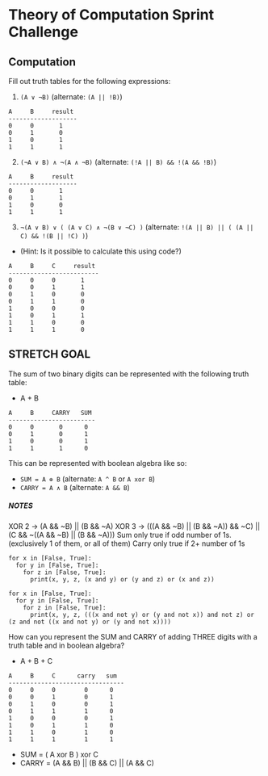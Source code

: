 # Theory of Computation Sprint Challenge

## Computation

Fill out truth tables for the following expressions:

1. `(A ∨ ¬B)`   (alternate: `(A || !B)`)
```
A     B     result
-------------------
0     0       1
0     1       0
1     0       1
1     1       1
```

2. `(¬A ∨ B) ∧ ¬(A ∧ ¬B)`   (alternate: `(!A || B) && !(A && !B)`)
```
A     B     result
-------------------
0     0       1
0     1       1
1     0       0
1     1       1
```

3. `¬(A ∨ B) ∨ ( (A ∨ C) ∧ ¬(B ∨ ¬C) )`   (alternate: `!(A || B) || ( (A || C) && !(B || !C) )`)
  * (Hint: Is it possible to calculate this using code?)

<!-- 
for x in [True, False]:
  for y in [True, False]:
    for z in [True, False]:
      print(x, y, z, not (x or y) or ( (x or z) and not (y or not z))); 
      
True True True False
True True False False
True False True True
True False False False
False True True False
False True False False
False False True True
False False False True 
  -->

```
A     B     C     result
-------------------------
0     0     0       1
0     0     1       1
0     1     0       0
0     1     1       0
1     0     0       0
1     0     1       1
1     1     0       0
1     1     1       0
```

## STRETCH GOAL

The sum of two binary digits can be represented with the following truth table:

* A + B
```
A     B     CARRY   SUM
------------------------
0     0       0      0
0     1       0      1
1     0       0      1
1     1       1      0
```
This can be represented with boolean algebra like so:

* `SUM = A ⊕ B`  (alternate: `A ^ B` or `A xor B`)
* `CARRY = A ∧ B`  (alternate: `A && B`)

##### NOTES
XOR 2 -> (A && ~B) || (B && ~A)
XOR 3 -> (((A && ~B) || (B && ~A)) && ~C) || (C && ~((A && ~B) || (B && ~A)))
Sum only true if odd number of 1s. (exclusively 1 of them, or all of them)
Carry only true if 2+ number of 1s

```
for x in [False, True]:
  for y in [False, True]:
    for z in [False, True]:
      print(x, y, z, (x and y) or (y and z) or (x and z))

for x in [False, True]:
  for y in [False, True]:
    for z in [False, True]:
      print(x, y, z, (((x and not y) or (y and not x)) and not z) or (z and not ((x and not y) or (y and not x))))
```

How can you represent the SUM and CARRY of adding THREE digits with a truth table and in boolean algebra?

* A + B + C
```
A     B     C      carry   sum
--------------------------------
0     0     0        0      0
0     0     1        0      1
0     1     0        0      1
0     1     1        1      0
1     0     0        0      1
1     0     1        1      0
1     1     0        1      0
1     1     1        1      1
```
* SUM = ( A xor B ) xor C
* CARRY = (A && B) || (B && C) || (A && C)
